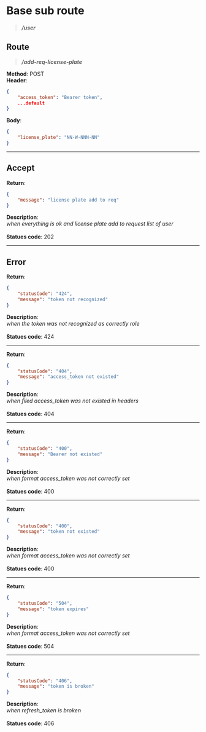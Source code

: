 # Base sub route

> ***/user***

## Route

> ***/add-req-license-plate***

**Method**: POST\
**Header**:

```json
{
    "access_token": "Bearer token",
    ...default
}
```

**Body**:

```json
{
    "license_plate": "NN-W-NNN-NN"
}
```

***

## Accept

**Return**:

```json
{
    "message": "license plate add to req"
}
```

**Description**:\
*when everything is ok and license plate add to request list of user*\
\
**Statues code**: 202

***

## Error

**Return**:

```json
{ 
    "statusCode": "424",
    "message": "token not recognized"
}
```

**Description**:\
*when the token was not recognized as correctly role*\
\
**Statues code**: 424

***

**Return**:

```json
{ 
    "statusCode": "404",
    "message": "access_token not existed"
}
```

**Description**:\
*when filed access_token was not existed in headers*\
\
**Statues code**: 404

***

**Return**:

```json
{ 
    "statusCode": "400",
    "message": "Bearer not existed"
}
```

**Description**:\
*when format access_token was not correctly set*\
\
**Statues code**: 400

***

**Return**:

```json
{ 
    "statusCode": "400",
    "message": "token not existed"
}
```

**Description**:\
*when format access_token was not correctly set*\
\
**Statues code**: 400

***

**Return**:

```json
{ 
    "statusCode": "504",
    "message": "token expires"
}
```

**Description**:\
*when format access_token was not correctly set*\
\
**Statues code**: 504

***

**Return**:

```json
{ 
    "statusCode": "406",
    "message": "token is broken"
}
```

**Description**:\
*when refresh_token is broken*\
\
**Statues code**: 406
